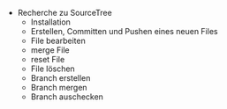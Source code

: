 - Recherche zu SourceTree
    - Installation
    - Erstellen, Committen und Pushen eines neuen Files
    - File bearbeiten
    - merge File
    - reset File
    - File löschen
    - Branch erstellen
    - Branch mergen
    - Branch auschecken
